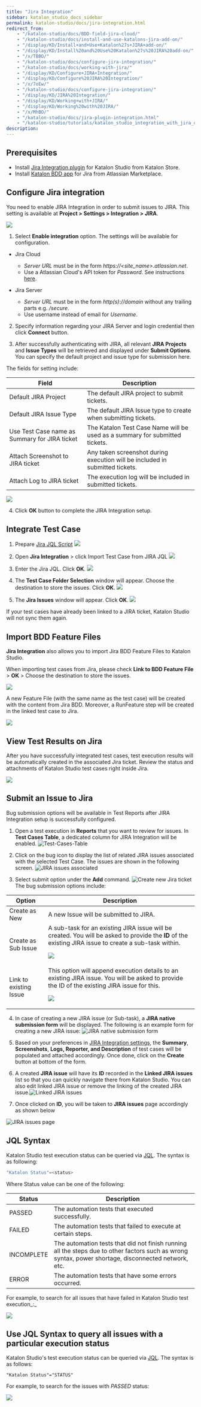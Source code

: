 ```yaml
---
title: "Jira Integration"
sidebar: katalon_studio_docs_sidebar
permalink: katalon-studio/docs/jira-integration.html
redirect_from:
    - "/katalon-studio/docs/BDD-field-jira-cloud/"
    - "/katalon-studio/docs/install-and-use-katalons-jira-add-on/"
    - "/display/KD/Install+and+Use+Katalon%27s+JIRA+add-on/"
    - "/display/KD/Install%20and%20Use%20Katalon%27s%20JIRA%20add-on/"
    - "/x/TBBO/"
    - "/katalon-studio/docs/configure-jira-integration/"
    - "/katalon-studio/docs/working-with-jira/"
    - "/display/KD/Configure+JIRA+Integration/"
    - "/display/KD/Configure%20JIRA%20Integration/"
    - "/x/7oEw/"
    - "/katalon-studio/docs/configure-jira-integration/"
    - "/display/KD/JIRA%20Integration/"
    - "/display/KD/Working+with+JIRA/"
    - "/display/KD/Working%20with%20JIRA/"
    - "/x/MhBO/"
    - "/katalon-studio/docs/jira-plugin-integration.html"
    - "/katalon-studio/tutorials/katalon_studio_integration_with_jira_overview.html"
description:
---
```


## Prerequisites
* Install [Jira Integration plugin](https://store.katalon.com/product/3/Jira-Integration) for Katalon Studio from Katalon Store.
* Install [Katalon BDD app](https://marketplace.atlassian.com/apps/1217501/katalon-bdd-test-automation-for-jira) for Jira from Atlassian Marketplace.

## Configure Jira integration 

You need to enable JIRA Integration in order to submit issues to JIRA. This setting is available at **Project > Settings > Integration > JIRA**.

![](https://github.com/katalon-studio/docs-images/raw/master/katalon-studio/docs/jira-plugin-integration/config.png)
1.  Select **Enable integration** option. The settings will be available for configuration.

  * Jira Cloud
    * *Server URL* must be in the form *https://<site_name>.atlassian.net*.
    * Use a Atlassian Cloud's API token for *Password*. See instructions [here](https://confluence.atlassian.com/cloud/api-tokens-938839638.html).

  * Jira Server
    * *Server URL* must be in the form *http(s)://domain* without any trailing parts e.g. */secure*.
    * Use username instead of email for *Username*.

2.  Specify information regarding your JIRA Server and login credential then click **Connect** button.


3.  After successfully authenticating with JIRA, all relevant **JIRA Projects** and **Issue Types** will be retrieved and displayed under **Submit Options**. You can specify the default project and issue type for submission here.

The fields for setting include:

| Field | Description |
| --- | --- |
| Default JIRA Project | The default JIRA project to submit tickets. |
| Default JIRA Issue Type | The default JIRA Issue type to create when submitting tickets. |
| Use Test Case name as Summary for JIRA ticket | The Katalon Test Case Name will be used as a summary for submitted tickets. |
| Attach Screenshot to JIRA ticket | Any taken screenshot during execution will be included in submitted tickets. |
| Attach Log to JIRA ticket | The execution log will be included in submitted tickets. |

![](https://github.com/katalon-studio/docs-images/raw/master/katalon-studio/docs/jira-plugin-integration/image2016-11-3-133A533A20.png)


4.  Click **OK** button to complete the JIRA Integration setup.

## Integrate Test Case

1. Prepare [ Jira JQL Script]( https://confluence.atlassian.com/jirasoftwarecloud/advanced-searching-764478330.html )
![](https://github.com/katalon-studio/docs-images/raw/master/katalon-studio/docs/jira-plugin-integration/image2017-8-2-113A393A33.png)

2. Open **Jira Integration** > click Import Test Case from JIRA JQL
![](https://github.com/katalon-studio/docs-images/raw/master/katalon-studio/docs/jira-plugin-integration/image2017-8-2-113A233A49.png)

3. Enter the Jira JQL. Click **OK**.
![](https://github.com/katalon-studio/docs-images/raw/master/katalon-studio/docs/jira-plugin-integration/image2017-8-2-113A413A34.png)

4. The **Test Case Folder Selection** window will appear. Choose the destination to store the issues. Click **OK**.
![](https://github.com/katalon-studio/docs-images/raw/master/katalon-studio/docs/jira-plugin-integration/save_test_cases.png)

5. The **Jira Issues** window will appear. Click **OK**.
![](https://github.com/katalon-studio/docs-images/raw/master/katalon-studio/docs/jira-plugin-integration/image2016-11-3-143A413A132.png)

If your test cases have already been linked to a JIRA ticket, Katalon Studio will not sync them again.

## Import BDD Feature Files

**Jira Integration** also allows you to import Jira BDD Feature Files to Katalon Studio.

When importing test cases from Jira, please check **Link to BDD Feature File** &gt; **OK** &gt; Choose the destination to store the issues.

![](https://github.com/katalon-studio/docs-images/raw/master/katalon-studio/docs/jira-plugin-integration/sample.png)

A new Feature File (with the same name as the test case) will be created with the content from Jira BDD. Moreover, a RunFeature step will be created in the linked test case to Jira.

![](https://github.com/katalon-studio/docs-images/raw/master/katalon-studio/docs/jira-plugin-integration/bdd2.png)

## View Test Results on Jira

After you have successfully integrated test cases, test execution results will be automatically created in the associated Jira ticket. Review the status and attachments of Katalon Studio test cases right inside Jira.

![](https://github.com/katalon-studio/docs-images/raw/master/katalon-studio/docs/jira-plugin-integration/image2017-8-2-173A563A40.png)

## Submit an Issue to Jira

Bug submission options will be available in Test Reports after JIRA Integration setup is successfully configured.

1. Open a test execution in **Reports** that you want to review for issues. In **Test Cases Table**, a dedicated column for JIRA Integration will be enabled.
![Test-Cases-Table](https://github.com/katalon-studio/docs-images/raw/master/katalon-studio/tutorials/katalon_studio_integration_with_jira_overview/Test-Cases-Table.png)

2. Click on the bug icon to display the list of related JIRA issues associated with the selected Test Case. The issues are shown in the following screen.
![JIRA issues associated](https://github.com/katalon-studio/docs-images/raw/master/katalon-studio/tutorials/katalon_studio_integration_with_jira_overview/JIRA-issues.png)

3. Select submit option under the **Add** command.
![Create new Jira ticket](https://github.com/katalon-studio/docs-images/raw/master/katalon-studio/tutorials/katalon_studio_integration_with_jira_overview/Add-command.png)
The bug submission options include:

<table>
    <thead>
        <tr>
            <th>Option</th>
            <th>Description</th>
        </tr>
    </thead>
    <tbody>
        <tr>
            <td>Create as New</td>
            <td>A new Issue will be submitted to JIRA.</td>
        </tr>
        <tr>
            <td>Create as Sub Issue</td>
            <td>
                A sub-task for an existing JIRA issue will be created. You will be asked to provide the <b>ID</b> of the existing JIRA issue to create a sub-task within.
                <p></p>
                <p><img src="https://github.com/katalon-studio/docs-images/raw/master/katalon-studio/docs/working-with-jira/image2017-8-2-163A123A21.png"></p>
            </td>
        </tr>
        <tr>
            <td>Link to existing Issue</td>
            <td>
                This option will append execution details to an existing JIRA issue. You will be asked to provide the ID of the existing JIRA issue for this.
                <p></p>
                <p><img src="https://github.com/katalon-studio/docs-images/raw/master/katalon-studio/tutorials/katalon_studio_integration_with_jira_overview/Link-to-existing-Issue.png"></p>
            </td>
        </tr>
    </tbody>
</table>

4. In case of creating a new JIRA issue (or Sub-task), a **JIRA native submission form** will be displayed. The following is an example form for creating a new JIRA issue:
![JIRA native submission form](https://github.com/katalon-studio/docs-images/raw/master/katalon-studio/tutorials/katalon_studio_integration_with_jira_overview/JIRA-native-submission-form.png)

5. Based on your preferences in [JIRA Integration settings](/display/KD/JIRA+Integration#JIRAIntegration-Configuration), the **Summary**, **Screenshots**, **Logs, Reporter, and Description** of test cases will be populated and attached accordingly. Once done, click on the **Create** button at bottom of the form.

6. A created **JIRA issue** will have its **ID** recorded in the **Linked JIRA issues** list so that you can quickly navigate there from Katalon Studio. You can also edit linked JIRA issue or remove the linking of the created JIRA issue.![Linked JIRA issues](https://github.com/katalon-studio/docs-images/raw/master/katalon-studio/tutorials/katalon_studio_integration_with_jira_overview/Linked-JIRA-issues1.png)

7. Once clicked on **ID**, you will be taken to **JIRA issues** page accordingly as shown below

![JIRA issues page](https://github.com/katalon-studio/docs-images/raw/master/katalon-studio/tutorials/katalon_studio_integration_with_jira_overview/JIRA-issues-page.png)

## JQL Syntax

Katalon Studio test execution status can be queried via [JQL](https://confluence.atlassian.com/jirasoftwarecloud/advanced-searching-764478330.html). The syntax is as following:

```groovy
"Katalon Status"=<status>
```

Where Status value can be one of the following:

| Status | Description |
| --- | --- |
| PASSED | The automation tests that executed successfully. |
| FAILED | The automation tests that failed to execute at certain steps. |
| INCOMPLETE | The automation tests that did not finish running all the steps due to other factors such as wrong syntax, power shortage, disconnected network, etc. |
| ERROR | The automation tests that have some errors occurred. |

For example, to search for all issues that have failed in Katalon Studio test execution_:_

![](https://github.com/katalon-studio/docs-images/raw/master/katalon-studio/docs/install-and-use-katalons-jira-add-on/katalon-jira-plugin-2.png)


## Use JQL Syntax to query all issues with a particular execution status

Katalon Studio's test execution status can be queried via [JQL](https://confluence.atlassian.com/jirasoftwarecloud/advanced-searching-764478330.html). The syntax is as follows:

`"Katalon Status"="STATUS"`

For example, to search for the issues with *PASSED* status:

![](https://github.com/katalon-studio/docs-images/raw/master/katalon-studio/docs/BDD-field-Jira-Cloud/passed.png)

